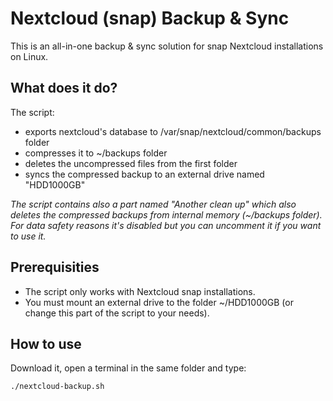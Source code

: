 # Nextcloud (snap) Backup & Sync
This is an all-in-one backup & sync solution for snap Nextcloud installations on Linux.

## What does it do?

The script:

- exports nextcloud's database to /var/snap/nextcloud/common/backups folder
- compresses it to ~/backups folder
- deletes the uncompressed files from the first folder
- syncs the compressed backup to an external drive named "HDD1000GB"

_The script contains also a part named "Another clean up" which also deletes the compressed backups from internal memory (~/backups folder). For data safety reasons it's disabled but you can uncomment it if you want to use it._

## Prerequisities

- The script only works with Nextcloud snap installations.
- You must mount an external drive to the folder ~/HDD1000GB (or change this part of the script to your needs).

## How to use

Download it, open a terminal in the same folder and type:

```
./nextcloud-backup.sh
```
